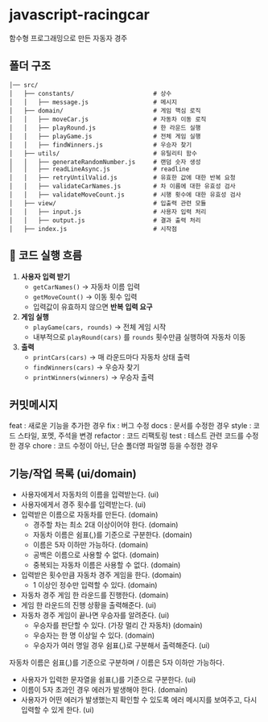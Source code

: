 # javascript-racingcar

함수형 프로그래밍으로 만든 자동자 경주

## 폴더 구조

```
│── src/
│   ├── constants/                      # 상수
│   │   ├── message.js                  # 메시지
│   ├── domain/                         # 게임 핵심 로직
│   │   ├── moveCar.js                  # 자동차 이동 로직
│   │   ├── playRound.js                # 한 라운드 실행
│   │   ├── playGame.js                 # 전체 게임 실행
│   │   ├── findWinners.js              # 우승자 찾기
│   ├── utils/                          # 유틸리티 함수
│   │   ├── generateRandomNumber.js     # 랜덤 숫자 생성
│   │   ├── readLineAsync.js            # readline
│   │   ├── retryUntilValid.js          # 유효한 값에 대한 반복 요청
│   │   ├── validateCarNames.js         # 차 이름에 대한 유효성 검사
│   │   ├── validateMoveCount.js        # 시행 횟수에 대한 유효성 검사
│   ├── view/                           # 입출력 관련 모듈
│   │   ├── input.js                    # 사용자 입력 처리
│   │   ├── output.js                   # 결과 출력 처리
│   ├── index.js                        # 시작점
```

## 📌 코드 실행 흐름

1. **사용자 입력 받기**
   - `getCarNames()` → 자동차 이름 입력
   - `getMoveCount()` → 이동 횟수 입력
   - 입력값이 유효하지 않으면 **반복 입력 요구**
2. **게임 실행**
   - `playGame(cars, rounds)` → 전체 게임 시작
   - 내부적으로 `playRound(cars)` 를 `rounds` 횟수만큼 실행하여 자동차 이동
3. **출력**
   - `printCars(cars)` → 매 라운드마다 자동차 상태 출력
   - `findWinners(cars)` → 우승자 찾기
   - `printWinners(winners)` → 우승자 출력

## 커밋메시지

feat : 새로운 기능을 추가한 경우
fix : 버그 수정
docs : 문서를 수정한 경우
style : 코드 스타일, 포멧, 주석을 변경
refactor : 코드 리팩토링
test : 테스트 관련 코드를 수정한 경우
chore : 코드 수정이 아닌, 단순 폴더명 파일명 등을 수정한 경우

## 기능/작업 목록 (ui/domain)

- 사용자에게서 자동차의 이름을 입력받는다. (ui)
- 사용자에게서 경주 횟수를 입력받는다. (ui)
- 입력받은 이름으로 자동차를 만든다. (domain)
  - 경주할 차는 최소 2대 이상이어야 한다. (domain)
  - 자동차 이름은 쉼표(,)를 기준으로 구분한다. (domain)
  - 이름은 5자 이하만 가능하다. (domain)
  - 공백은 이름으로 사용할 수 없다. (domain)
  - 중복되는 자동차 이름은 사용할 수 없다. (domain)
- 입력받은 횟수만큼 자동차 경주 게임을 한다. (domain)
  - 1 이상인 정수만 입력할 수 있다. (domain)
- 자동차 경주 게임 한 라운드를 진행한다. (domain)
- 게임 한 라운드의 진행 상황을 출력해준다. (ui)
- 자동차 경주 게임이 끝나면 우승자를 알려준다. (ui)
  - 우승자를 판단할 수 있다. (가장 멀리 간 자동차) (domain)
  - 우승자는 한 명 이상일 수 있다. (domain)
  - 우승자가 여러 명일 경우 쉼표(,)로 구분해서 출력해준다. (ui)

자동차 이름은 쉼표(,)를 기준으로 구분하며 / 이름은 5자 이하만 가능하다.

- 사용자가 입력한 문자열을 쉼표(,)를 기준으로 구분한다. (ui)
- 이름이 5자 초과인 경우 에러가 발생해야 한다. (domain)
- 사용자가 어떤 에러가 발생했는지 확인할 수 있도록 에러 메시지를 보여주고, 다시 입력할 수 있게 한다. (ui)
